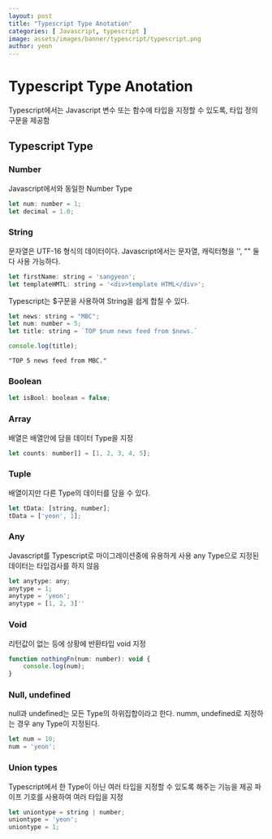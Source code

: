 ```yaml
---
layout: post
title: "Typescript Type Anotation" 
categories: [ Javascript, typescript ]
image: assets/images/banner/typescript/typescript.png
author: yeon
---
```


# Typescript Type Anotation
Typescript에서는 Javascript 변수 또는 함수에 타입을 지정할 수 있도록, 타입 정의 구문을 제공함

## Typescript Type
### Number
Javascript에서와 동일한 Number Type
```javascript
let num: number = 1;
let decimal = 1.0;

```

### String
문자열은 UTF-16 형식의 데이터이다.
Javascript에서는 문자열, 캐릭터형을 '', "" 둘다 사용 가능하다.
```javascript
let firstName: string = 'sangyeon';
let templateHMTL: string = '<div>template HTML</div>';
```

Typescript는 $구문을 사용하여 String을 쉽게 합칠 수 있다.
```javascript
let news: string = "MBC";
let num: number = 5;
let title: string = `TOP $num news feed from $news.`

console.log(title);
```
~~~
"TOP 5 news feed from MBC."
~~~

### Boolean
```javascript
let isBool: boolean = false;
```

### Array
배열은 배열안에 담을 데이터 Type을 지정
```javascript
let counts: number[] = [1, 2, 3, 4, 5];
```

### Tuple
배열이지만 다른 Type의 데이터를 담을 수 있다.
```javascript
let tData: [string, number];
tData = ['yeon', 1];
```

### Any
Javascript를 Typescript로 마이그레이션중에 유용하게 사용
any Type으로 지정된 데이터는 타입검사를 하지 않음
```javascript
let anytype: any;
anytype = 1;
anytype = 'yeon';
anytype = [1, 2, 3]''
```

### Void
리턴값이 없는 등에 상황에 반환타입 void 지정
```javascript
function nothingFn(num: number): void {
	console.log(num);
}
```

### Null, undefined
null과 undefined는 모든 Type의 하위집합이라고 한다.
numm, undefined로 지정하는 경우 any Type이 지정된다.
```javascript
let num = 10;
num = 'yeon';
```

### Union types
Typescript에서 한 Type이 아닌 여러 타입을 지정할 수 있도록 해주는 기능을 제공 파이프 기호를 사용하여 여러 타입을 지정
```javascript
let uniontype = string | number;
uniontype = 'yeon';
uniontype = 1;
```

<br><br><br>


